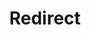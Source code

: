 ﻿---
layout: src/layouts/Redirect.astro
title: Redirect
redirect: https://octopus.com/docs/octopus-rest-api/octopus.server.exe-command-line/configure
pubDate:  2023-01-01
navSearch: false
navSitemap: false
navMenu: false
---
